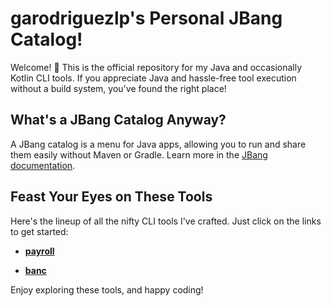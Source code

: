 # garodriguezlp's Personal JBang Catalog!

Welcome! 👋 This is the official repository for my Java and occasionally Kotlin CLI tools. If you appreciate Java and hassle-free
tool execution without a build system, you've found the right place!

## What's a JBang Catalog Anyway?

A JBang catalog is a menu for Java apps, allowing you to run and share them easily without Maven or Gradle. Learn more in the
[JBang documentation](https://www.jbang.dev/documentation/guide/latest/alias_catalogs.html).

## Feast Your Eyes on These Tools

Here's the lineup of all the nifty CLI tools I've crafted. Just click on the links to get started:

- [**payroll**](https://github.com/garodriguezlp/payroll)

- [**banc**](https://github.com/garodriguezlp/banc)

Enjoy exploring these tools, and happy coding!
